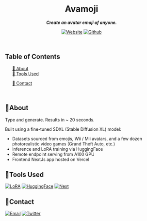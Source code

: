 <div align="center">

  <h1 align="center">
        Avamoji  
    </h1>
    <p align="center"> 
        <i><b>Create an avatar emoji of anyone.</b></i>
        <br /> 
    </p>

[![Website][website]][website-url]
[![Github][github]][github-url]

 </div>

<br/>

## Table of Contents

  <ol>
    <a href="#about">📝 About</a><br/>
    <a href="#tools-used">🔧 Tools Used</a>
        <ul>
        </ul>
    <a href="#contact">👤 Contact</a>
  </ol>

<br/>

## 📝About

Type and generate. Results in ~ 20 seconds. 

Built using a fine-tuned SDXL (Stable Diffusion XL) model:
- Datasets sourced from emojis, Wii / Mii avatars, and a few dozen photorealistic video games (Grand Theft Auto, etc.)
- Inference and LoRA training via HuggingFace
- Remote endpoint serving from A100 GPU
- Frontend NextJs app hosted on Vercel

## 🔧Tools Used

[![LoRA][LoRA]][LoRA-url]
[![HuggingFace][huggingface]][huggingface-url]
[![Next][next]][next-url]

## 👤Contact

[![Email][email]][email-url]
[![Twitter][twitter]][twitter-url]

<!-- MARKDOWN LINKS & IMAGES -->
<!-- https://www.markdownguide.org/basic-syntax/#reference-style-links -->

[next]: https://img.shields.io/badge/next.js-000000?style=for-the-badge&logo=nextdotjs&logoColor=white
[next-url]: https://nextjs.org/
[tailwindcss]: https://img.shields.io/badge/Tailwind_CSS-38B2AC?style=for-the-badge&logo=tailwind-css&logoColor=skyblue&color=0A192F
[tailwindcss-url]: https://tailwindcss.com/
[openai]: https://img.shields.io/badge/OpenAI_GPT--3.5--turbo-0058A0?style=for-the-badge&logo=openai&logoColor=white&color=4aa481
[openai-url]: https://openai.com/
[vercel]: https://img.shields.io/badge/Vercel-FFFFFF?style=for-the-badge&logo=Vercel&logoColor=white&color=black
[vercel-url]: https://Vercel.com/
[LoRA]: https://img.shields.io/badge/LoRA-FFFFFF?style=for-the-badge&color=black
[LoRA-url]: #
[huggingface]: https://img.shields.io/badge/🤗Hugging_Face-FFFFFF?style=for-the-badge&logo=huggingface&color=black
[huggingface-url]: https://huggingface.co/
[website]: https://img.shields.io/badge/🔗Website-7f18ff?style=for-the-badge
[website-url]: https://avamoji.vercel.app
[github]: https://img.shields.io/badge/💻Github-000000?style=for-the-badge
[github-url]: https://github.com/vdutts7/avamoji/
[email]: https://img.shields.io/badge/me@vd7.io-FFCA28?style=for-the-badge&logo=Gmail&logoColor=00bbff&color=black
[email-url]: #
[twitter]: https://img.shields.io/badge/Twitter-FFCA28?style=for-the-badge&logo=Twitter&logoColor=00bbff&color=black
[twitter-url]: https://twitter.com/vdutts7/
